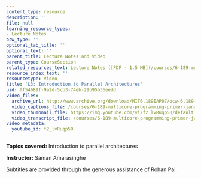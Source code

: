 ```yaml
---
content_type: resource
description: ''
file: null
learning_resource_types:
- Lecture Notes
ocw_type: ''
optional_tab_title: ''
optional_text: ''
parent_title: Lecture Notes and Video
parent_type: CourseSection
related_resources_text: Lecture Notes ([PDF - 1.5 MB](/courses/6-189-multicore-programming-primer-january-iap-2007/resources/lec3architctre))
resource_index_text: ''
resourcetype: Video
title: 'L3: Introduction to Parallel Architectures'
uid: ff54689f-9a2d-5cb3-74eb-29b95b36eedd
video_files:
  archive_url: http://www.archive.org/download/MIT6.189IAP07/ocw-6.189-iap07-lec03_300k.mp4
  video_captions_file: /courses/6-189-multicore-programming-primer-january-iap-2007/98d868cf46045a809a44f970da75dec9_f2_lvRuqp50.vtt
  video_thumbnail_file: https://img.youtube.com/vi/f2_lvRuqp50/default.jpg
  video_transcript_file: /courses/6-189-multicore-programming-primer-january-iap-2007/d8d50f5afa5a5622eca63c16fd3fbcd8_f2_lvRuqp50.pdf
video_metadata:
  youtube_id: f2_lvRuqp50
---
```


**Topics covered:** Introduction to parallel architectures

**Instructor:** Saman Amarasinghe

Subtitles are provided through the generous assistance of Rohan Pai.